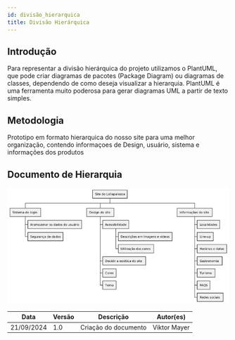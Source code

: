 ```yaml
---
id: divisão_hierarquica
title: Divisão Hierárquica 
---
```


## Introdução
<p>Para representar a divisão hierárquica do projeto utilizamos o PlantUML, que pode criar diagramas de pacotes (Package Diagram) ou diagramas de classes, dependendo de como deseja visualizar a hierarquia. PlantUML é uma ferramenta muito poderosa para gerar diagramas UML a partir de texto simples.</p>

## Metodologia
<p> Prototipo em formato hierarquica do nosso site para uma melhor organização, contendo informaçoes de Design, usuário, sistema e informações dos produtos<p>

## Documento de Hierarquia
[![AHT](../assets/AHT/AHT.png)](../assets/AHT/AHT.png)






| Data | Versão | Descrição | Autor(es) |
| -- | -- | -- | -- |
| 21/09/2024 | 1.0 | Criação do documento | Viktor Mayer |
